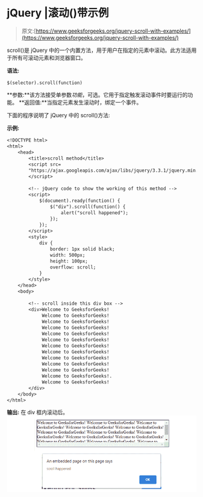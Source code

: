 # jQuery |滚动()带示例

> 原文:[https://www.geeksforgeeks.org/jquery-scroll-with-examples/](https://www.geeksforgeeks.org/jquery-scroll-with-examples/)

scroll()是 jQuery 中的一个内置方法，用于用户在指定的元素中滚动。此方法适用于所有可滚动元素和浏览器窗口。

**语法:**

```
$(selector).scroll(function)
```

**参数:**该方法接受单参数*功能*，可选。它用于指定触发滚动事件时要运行的功能。
**返回值:**当指定元素发生滚动时，绑定一个事件。

下面的程序说明了 jQuery 中的 scroll()方法:

**示例:**

```
<!DOCTYPE html>
<html>
    <head>
        <title>scroll method</title>
        <script src=
        "https://ajax.googleapis.com/ajax/libs/jquery/3.3.1/jquery.min.js">
        </script>

        <!-- jQuery code to show the working of this method -->
        <script>
            $(document).ready(function() {
                $("div").scroll(function() {
                    alert("scroll happened");
                });
            });
        </script>
        <style>
            div {
                border: 1px solid black;
                width: 500px;
                height: 100px;
                overflow: scroll;
            }
        </style>
    </head>
    <body>

        <!-- scroll inside this div box -->
        <div>Welcome to GeeksforGeeks!
             Welcome to GeeksforGeeks!
             Welcome to GeeksforGeeks!
             Welcome to GeeksforGeeks!
             Welcome to GeeksforGeeks!
             Welcome to GeeksforGeeks!
             Welcome to GeeksforGeeks!
             Welcome to GeeksforGeeks!
             Welcome to GeeksforGeeks!
             Welcome to GeeksforGeeks!
             Welcome to GeeksforGeeks!
             Welcome to GeeksforGeeks!.
             Welcome to GeeksforGeeks!
        </div>
    </body>
</html>
```

**输出:**
在 div 框内滚动后。
![scroll method](img/759331e62467c9d884475e8775de588e.png)